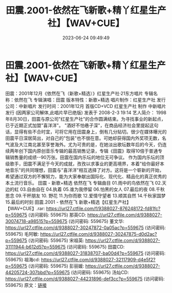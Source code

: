 ﻿---
title: 田震.2001-依然在飞新歌+精丫红星生产社】【WAV+CUE】
date: 2023-06-24 09:49:49
categories: WAV车载音乐、镜像
tags: 华语中文
---
# 田震.2001-依然在飞新歌+精丫红星生产社】【WAV+CUE】

田震：2001年12月《依然在飞（新歌+精选）》红星生产社·21东方唱片
专辑名称：依然在飞
专辑演唱：田震
版本特性：新歌+精选
唱片制作：红星生产社
发行公司：中新唱片
发行时间：2001年12月
首版CD+VCD 红星生产社 制作 中新唱片 发行
(因两家公司解体,此唱片早已绝版)
发表于 2008-2-3 19:14
艺人简介：
1998年8月30日，田震与原公司"红星生产社"的合作圆满结束。为寻找事业的新起点，已于近期正式加盟"喜洋洋"。
"酒好不怕巷子深"，在商品经济社会里提起这句话，显得有些不合时宜，可将它用在田震身上，倒有几分贴切。很少在媒体曝光的田震平日深居简出，对自己的"包装"也不很在意。可她却获得国内外奖项无数，名气波及大江南北甚至享誉海外。尤为可贵的是，在她淡出歌坛数年后的今天，仍连续两年创下国内原创音乐专辑的最高销售记录，专辑《田震》取得10倍于普通专辑销售量的成绩--90万张。田震在国内乐坛的地位无可争议。
作为国内乐坛的顶级歌手，田震不满足于今天的成就，孜孜以求事业的更高境界，本着"给你最好本地音乐"的共同理想，田震与"喜洋洋"相互选择了对方。这将是一个崭新的开始，希望通过双方的不懈努力，能为大家奉献出国际化、现代化、精品化的真正优秀的本土流行音乐。
田震 - 新歌+精选 依然在飞
专辑曲目
01.雨中的鸟依然在飞
02.天边的虹
03.自由自在
04.执着
05.谁为我停留
06.怕黑的女人
07.最后的夜
08.千秋思念
09.干杯朋友
10. 野花
11.为你而歌
12.爱情守望者
13.顺其自然
14.千秋家国梦
15.最后的时刻
田震.2001 - 依然在飞 新歌+精选【红星生产社】【WAV+CUE】.rar: https://url27.ctfile.com/f/9388027-876248172-fd81fc?p=559675
(访问密码: 559675)
那英CD: https://url27.ctfile.com/d/9388027-30074718-a98515?p=559675
(访问密码: 559675)
董文华: https://url27.ctfile.com/d/9388027-30247872-0a05ac?p=559675
(访问密码: 559675)
毛阿敏: https://url27.ctfile.com/d/9388027-30247875-d0d2ac?p=559675
(访问密码: 559675)
宋祖英: https://url27.ctfile.com/d/9388027-31111944-b612d5?p=559675
(访问密码: 559675)
田震CD: https://url27.ctfile.com/d/9388027-31838707-ba00d4?p=559675
(访问密码: 559675)
祖海cd: https://url27.ctfile.com/d/9388027-32117909-d4e5f2?p=559675
(访问密码: 559675)
彭丽媛: https://url27.ctfile.com/d/9388027-44205724-307bbd?p=559675
(访问密码: 559675)
汤灿CD: https://url27.ctfile.com/d/9388027-44231896-def3cc?p=559675
(访问密码: 559675)
原文：[链接](https://blog.sina.com.cn/s/blog_1647c7e76010312h5.html)